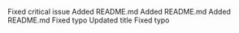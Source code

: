 Fixed critical issue
Added README.md
Added README.md
Added README.md
Fixed typo
Updated title
Fixed typo
